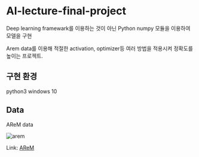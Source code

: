 # AI-lecture-final-project

Deep learning framewark를 이용하는 것이 아닌 Python numpy 모듈을 이용하여 모델을 구현

Arem data를 이용해 적절한 activation, optimizer등 여러 방법을 적용시켜 정확도를 높이는 프로젝트.

구현 환경
--------

python3 windows 10

Data
----

AReM data

![arem](https://user-images.githubusercontent.com/60774392/99532090-1adff080-29e7-11eb-844a-6ed63dfce874.PNG)

Link: [AReM][datasetlink]

[datasetlink]: https://archive.ics.uci.edu/ml/datasets/Activity+Recognition+system+based+on+Multisensor+data+fusion+(AReM)

